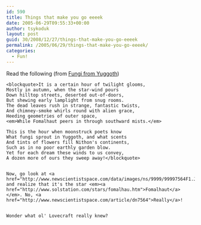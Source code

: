 ```yaml
---
id: 590
title: Things that make you go eeeek
date: 2005-06-29T09:55:33+00:00
author: tsykoduk
layout: post
guid: 30/2008/12/27/things-that-make-you-go-eeeek
permalink: /2005/06/29/things-that-make-you-go-eeeek/
categories:
  - Fun!
---
```

Read the following (from <a href="http://sprg.ssl.berkeley.edu/~wcoburn/hpl/fungi.html">Fungi from Yuggoth</a>)


	<blockquote>It is a certain hour of twilight glooms,
	Mostly in autumn, when the star-wind pours
	Down hilltop streets, deserted out-of-doors,
	But shewing early lamplight from snug rooms.
	The dead leaves rush in strange, fantastic twists,
	And chimney-smoke whirls round with alien grace,
	Heeding geometries of outer space,
	<em>While Fomalhaut peers in through southward mists.</em>

	This is the hour when moonstruck poets know
	What fungi sprout in Yuggoth, and what scents
	And tints of flowers fill Nithon's continents,
	Such as in no poor earthly garden blow.
	Yet for each dream these winds to us convey,
	A dozen more of ours they sweep away!</blockquote>


	Now, go look at <a href="http://www.newscientistspace.com/data/images/ns/9999/99997564F1.JPG">this</a> and realize that it's the star <em><a href="http://www.solstation.com/stars/fomalhau.htm">Fomalhaut</a></em>. No, <a href="http://www.newscientistspace.com/article/dn7564">Really</a>!


	Wonder what ol' Lovecraft really knew?